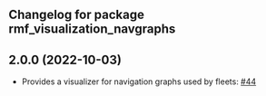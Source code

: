 ## Changelog for package rmf_visualization_navgraphs

2.0.0 (2022-10-03)
------------------
* Provides a visualizer for navigation graphs used by fleets: [#44](https://github.com/open-rmf/rmf_visualization/pull/44)

